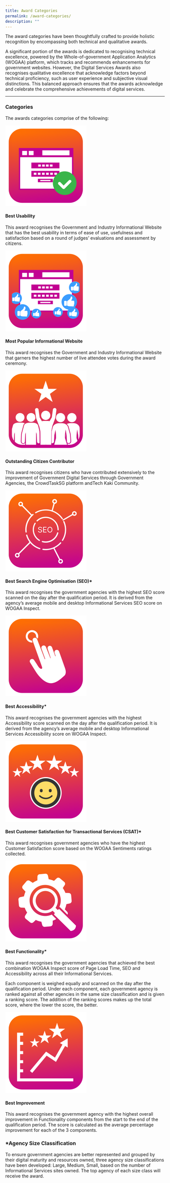 ```yaml
---
title: Award Categories
permalink: /award-categories/
description: ""
---
```

<style type="text/css">
.content h4 {
    color: #B41E8E;
	font-weight:700;
}
</style>
<p>The award categories have been thoughtfully crafted to provide holistic recognition by encompassing both technical and qualitative awards. </p>
<p>A significant portion of the awards is dedicated to recognising technical excellence, powered by the Whole-of-government Application Analytics (WOGAA) platform, which tracks and recommends enhancements for government websites. However, the Digital Services Awards also recognises qualitative excellence that acknowledge factors beyond technical proficiency, such as user experience and subjective visual distinctions. This balanced approach ensures that the awards acknowledge and celebrate the comprehensive achievements of digital services.</p>
<hr>
<h3>Categories</h3>
<p>The awards categories comprise of the following:</p>
<div class="row is-multiline">
  <div class="col is-2"><img alt="" src="/images/icn_usability.svg"></div>
  <div class="col is-10">
    <h4>Best Usability</h4>
    <p>This award recognises the Government and Industry Informational Website that has the best usability in terms of ease of use, usefulness and satisfaction based on a round of judges’ evaluations and assessment by citizens.</p>
  </div>
  <div class="col is-2"><img src="/images/icn_popularis.svg"></div>
  <div class="col is-10">
    <h4>Most Popular Informational Website</h4>
    <p>This award recognises the Government and Industry Informational Website that garners the highest number of live attendee votes during the award ceremony.</p>
  </div>
	<div class="col is-2"><img src="/images/icn_citizen.svg"></div>
  <div class="col is-10">
    <h4>Outstanding Citizen Contributor</h4>
    <p>This award recognises citizens who have contributed extensively to the improvement of Government Digital Services through Government Agencies, the CrowdTaskSG platform andTech Kaki Community.</p>
  </div>
  <div class="col is-2"><img src="/images/icn_seo.svg"></div>
  <div class="col is-10">
    <h4>Best Search Engine Optimisation (SEO)*</h4>
    <p>This award recognises the government agencies with the highest SEO score scanned on the day after the qualification period. It is derived from the agency’s average mobile and desktop Informational Services SEO score on WOGAA Inspect.</p>
  </div>
	<div class="col is-2"><img src="/images/icn_accessibility.svg"></div>
  <div class="col is-10">
    <h4>Best Accessibility*</h4>
    <p>This award recognises the government agencies with the highest Accessibility score scanned on the day after the qualification period. It is derived from the agency’s average mobile and desktop Informational Services Accessibility score on WOGAA Inspect.</p>
  </div>
	<div class="col is-2"><img src="/images/icn_csat.svg"></div>
  <div class="col is-10">
    <h4>Best Customer Satisfaction for Transactional Services (CSAT)*</h4>
    <p>This award recognises government agencies who have the highest Customer Satisfaction score based on the WOGAA Sentiments ratings collected.&nbsp;</p>
  </div>
	<div class="col is-2"><img src="/images/icn_functionality.svg"></div>
  <div class="col is-10">
    <h4>Best Functionality*</h4>
    <p>This award recognises the government agencies that achieved the best combination WOGAA Inspect score of Page Load Time, SEO and Accessibility across all their Informational Services.</p>
    <p>Each component is weighed equally and scanned on the day after the qualification period. Under each component, each government agency is ranked against all other agencies in the same size classification and is given a ranking score. The addition of the ranking scores makes up the total score, where the lower the score, the better.</p>
  </div>
	<div class="col is-2"><img src="/images/icn_improvement.svg"></div>
  <div class="col is-10">
    <h4>Best Improvement</h4>
    <p>This award recognises the government agency with the highest overall improvement in Functionality components from the start to the end of the qualification period. The score is calculated as the average percentage improvement for each of the 3 components.</p>
  </div>
</div>
<h3>*Agency Size Classification</h3>
<p>To ensure government agencies are better represented and grouped by their digital maturity and resources owned, three agency size classifications have been developed: Large, Medium, Small, based on the number of Informational Services sites owned. The top agency of each size class will receive the award.</p>